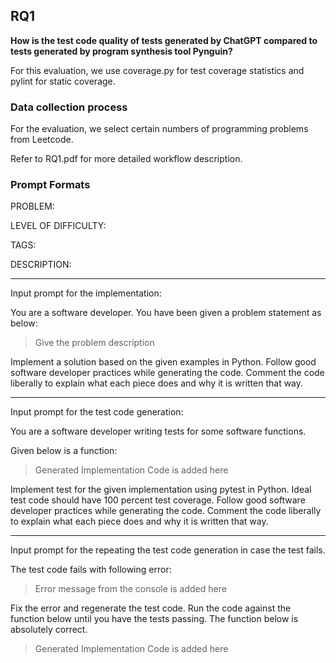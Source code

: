 ## RQ1

**How is the test code quality of tests generated by ChatGPT compared to tests generated by program synthesis tool Pynguin?**

For this evaluation, we use coverage.py for test coverage statistics and pylint for static coverage.

### Data collection process

For the evaluation, we select certain numbers of programming problems from Leetcode.

Refer to RQ1.pdf for more detailed workflow description.

### Prompt Formats

PROBLEM:

LEVEL OF DIFFICULTY:

TAGS:

DESCRIPTION:

---

Input prompt for the implementation:

You are a software developer. You have been given a problem statement as below:

> Give the problem description

Implement a solution based on the given examples in Python.
Follow good software developer practices while generating the code.
Comment the code liberally to explain what each piece does and why it is written that way.

---

Input prompt for the test code generation:

You are a software developer writing tests for some software functions.

Given below is a function:

> Generated Implementation Code is added here

Implement test for the given implementation using pytest in Python.
Ideal test code should have 100 percent test coverage.
Follow good software developer practices while generating the code.
Comment the code liberally to explain what each piece does and why it is written that way.

---

Input prompt for the repeating the test code generation in case the test fails.

The test code fails with following error:

> Error message from the console is added here

Fix the error and regenerate the test code. Run the code against the function below until you have the tests passing. The function below is absolutely correct.

> Generated Implementation Code is added here
